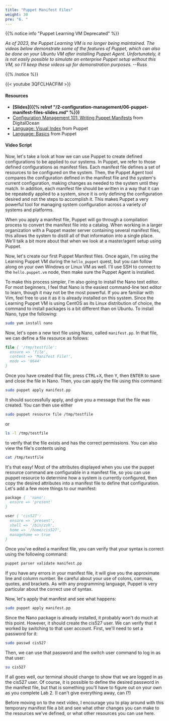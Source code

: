 ```yaml
---
title: "Puppet Manifest Files"
weight: 30
pre: "6. "
---
```


{{% notice info "Puppet Learning VM Deprecated" %}}

_As of 2023, the Puppet Learning VM is no longer being maintained. The videos below demonstrate some of the features of Puppet, which can also be done on your Ubuntu VM after installing Puppet Agent. Unfortunately, it is not easily possible to simulate an enterprise Puppet setup without this VM, so I'll keep these videos up for demonstration purposes._ --Russ

{{% /notice %}}

{{< youtube 3QFCLHACFIM >}}

#### Resources

* **[Slides]({{% relref "/2-configuration-management/06-puppet-manifest-files-slides.md"  %}})**
* [Configuration Management 101: Writing Puppet Manifests](https://www.digitalocean.com/community/tutorials/configuration-management-101-writing-puppet-manifests) from DigitalOcean
* [Language: Visual Index](https://puppet.com/docs/puppet/latest/lang_visual_index.html) from Puppet
* [Language: Basics](https://puppet.com/docs/puppet/latest/puppet_language.html) from Puppet

#### Video Script

Now, let's take a look at how we can use Puppet to create defined configurations to be applied to our systems. In Puppet, we refer to those defined configurations as manifest files. Each manifest file defines a set of resources to be configured on the system. Then, the Puppet Agent tool compares the configuration defined in the manifest file and the system's current configuration, making changes as needed to the system until they match. In addition, each manifest file should be written in a way that it can be repeatedly applied to a system, since it is only defining the configuration desired and not the steps to accomplish it. This makes Puppet a very powerful tool for managing system configuration across a variety of systems and platforms.

When you apply a manifest file, Puppet will go through a compilation process to convert the manifest file into a catalog. When working in a larger organization with a Puppet master server containing several manifest files, this allows the system to distill all of that information into a single place. We'll talk a bit more about that when we look at a master/agent setup using Puppet.

Now, let's create our first Puppet Manifest files. Once again, I'm using the Learning Puppet VM during the `hello_puppet` quest, but you can follow along on your own Windows or Linux VM as well. I'll use SSH to connect to the `hello.puppet.vm` node, then make sure the Puppet Agent is installed.

To make this process simpler, I'm also going to install the Nano text editor. For most beginners, I feel that Nano is the easiest command-line text editor to learn, though it may not be the most powerful. If you are familiar with Vim, feel free to use it as it is already installed on this system. Since the Learning Puppet VM is using CentOS as its Linux distribution of choice, the command to install packages is a bit different than on Ubuntu. To install Nano, type the following:

```bash
sudo yum install nano
```

Now, let's open a new text file using Nano, called `manifest.pp`. In that file, we can define a file resource as follows:

```pp
file { '/tmp/testfile':
  ensure => 'file',
  content => 'Manifest File!',
  mode => '0644'
}
```

Once you have created that file, press <kbd>CTRL</kbd>+<kbd>X</kbd>, then <kbd>Y</kbd>, then <kbd>ENTER</kbd> to save and close the file in Nano. Then, you can apply the file using this command:

```bash
sudo puppet apply manifest.pp
```

It should successfully apply, and give you a message that the file was created. You can then use either

```bash
sudo puppet resource file /tmp/testfile
```

or

```bash
ls -l /tmp/testfile
```

to verify that the file exists and has the correct permissions. You can also view the file's contents using

```bash
cat /tmp/testfile
```

It's that easy! Most of the attributes displayed when you use the puppet resource command are configurable in a manifest file, so you can use puppet resource to determine how a system is currently configured, then copy the desired attributes into a manifest file to define that configuration. Let's add a few more things to our manifest:

```pp
package {  'nano':
  ensure => 'present'
}

user { 'cis527':
  ensure => 'present',
  shell => '/bin/zsh',
  home => '/home/cis527',
  managehome => true
}
```

Once you've edited a manifest file, you can verify that your syntax is correct using the following command:

```bash
puppet parser validate manifest.pp
```

If you have any errors in your manifest file, it will give you the approximate line and column number. Be careful about your use of colons, commas, quotes, and brackets. As with any programming language, Puppet is very particular about the correct use of syntax.

Now, let's apply that manifest and see what happens:

```bash
sudo puppet apply manifest.pp
```

Since the Nano package is already installed, it probably won't do much at this point. However, it should create the cis527 user. We can verify that it worked by switching to that user account. First, we'll need to set a password for it:

```bash
sudo passwd cis527
```

Then, we can use that password and the switch user command to log in as that user:

```bash
su cis527
```

If all goes well, our terminal should change to show that we are logged in as the cis527 user. Of course, it is possible to define the desired password in the manifest file, but that is something you'll have to figure out on your own as you complete Lab 2. (I can't give everything away, can I?)

Before moving on to the next video, I encourage you to play around with this temporary manifest file a bit and see what other changes you can make to the resources we've defined, or what other resources you can use here.
